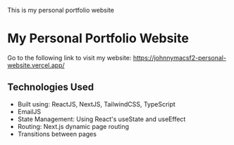 This is my personal portfolio website

# My Personal Portfolio Website
Go to the following link to visit my website: https://johnnymacsf2-personal-website.vercel.app/

## Technologies Used
- Built using: ReactJS, NextJS, TailwindCSS, TypeScript
- EmailJS
- State Management: Using React's useState and useEffect
- Routing: Next.js dynamic page routing
- Transitions between pages